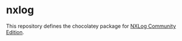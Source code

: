 # nxlog

This repository defines the chocolatey package for [NXLog Community Edition](https://chocolatey.org/packages/nxlog).

